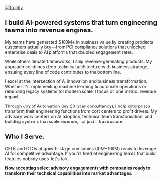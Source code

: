 [![trophy](https://github-profile-trophy.vercel.app/?username=albertpak&theme=nord)](https://github.com/albertpak)

## I build AI-powered systems that turn engineering teams into revenue engines.

My teams have generated $100M+ in business value by creating products customers actually buy—from PCI compliance solutions that unlocked enterprise deals to AI platforms that doubled engagement rates.

While others debate frameworks, I ship revenue-generating products. My approach combines deep technical architecture with business strategy, ensuring every line of code contributes to the bottom line.

I excel at the intersection of AI innovation and business transformation. Whether it's implementing machine learning to automate operations or rebuilding legacy systems for modern scale, I focus on one metric: revenue impact.

Through Joy of Automation (my 20-year consultancy), I help enterprises transform their engineering functions from cost centers to profit drivers. My advisory work centers on AI adoption, technical team transformation, and building systems that scale revenue, not just infrastructure.

## Who I Serve:
CEOs and CTOs at growth-stage companies ($10M-$100M) ready to leverage AI for competitive advantage. If you're tired of engineering teams that build features nobody uses, let's talk.

__Now accepting select advisory engagements with companies ready to transform their technical capabilities into market advantages.__
